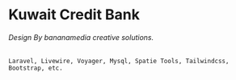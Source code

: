 # Kuwait Credit Bank

###### Design By bananamedia creative solutions.

    Laravel, Livewire, Voyager, Mysql, Spatie Tools, Tailwindcss, Bootstrap, etc.
